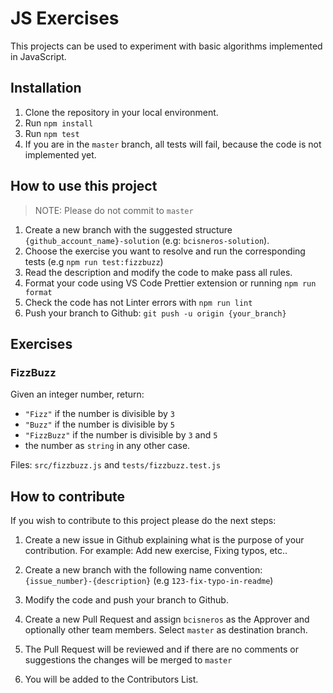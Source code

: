 # JS Exercises

This projects can be used to experiment with basic algorithms implemented in JavaScript.

## Installation

1. Clone the repository in your local environment.
2. Run `npm install`
3. Run `npm test`
4. If you are in the `master` branch, all tests will fail, because the code is not implemented yet.

## How to use this project

> NOTE: Please do not commit to `master`

1. Create a new branch with the suggested structure `{github_account_name}-solution` (e.g: `bcisneros-solution`).
2. Choose the exercise you want to resolve and run the corresponding tests (e.g `npm run test:fizzbuzz`)
3. Read the description and modify the code to make pass all rules.
4. Format your code using VS Code Prettier extension or running `npm run format`
5. Check the code has not Linter errors with `npm run lint`
6. Push your branch to Github: `git push -u origin {your_branch}`

## Exercises

### FizzBuzz

Given an integer number, return:

- `"Fizz"` if the number is divisible by `3`
- `"Buzz"` if the number is divisible by `5`
- `"FizzBuzz"` if the number is divisible by `3` and `5`
- the number as `string` in any other case.

Files: `src/fizzbuzz.js` and `tests/fizzbuzz.test.js`

## How to contribute

If you wish to contribute to this project please do the next steps:

1. Create a new issue in Github explaining what is the purpose of your contribution. For example: Add new exercise, Fixing typos, etc..

2. Create a new branch with the following name convention: `{issue_number}-{description}` (e.g `123-fix-typo-in-readme`)

3. Modify the code and push your branch to Github.

4. Create a new Pull Request and assign `bcisneros` as the Approver and optionally other team members. Select `master` as destination branch.

5. The Pull Request will be reviewed and if there are no comments or suggestions the changes will be merged to `master`

6. You will be added to the Contributors List.
